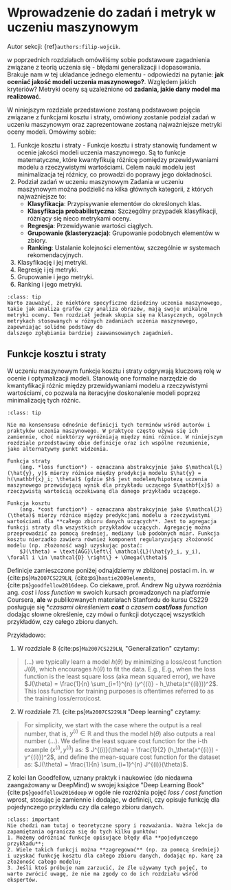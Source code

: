 # Wprowadzenie do zadań i metryk w uczeniu maszynowym

Autor sekcji: {ref}`authors:filip-wojcik`.

w poprzednich rozdziałach omówiliśmy sobie podstawowe zagadnienia związane z teorią uczenia się - błędami generalizacji i dopasowania. Brakuje nam w tej układance jednego elementu - odpowiedzi na pytanie: **jak oceniać jakość modeli uczenia maszynowego?**. Względem jakich kryteriów?
Metryki oceny są uzależnione od **zadania, jakie dany model ma realizować**.

W niniejszym rozdziale przedstawione zostaną podstawowe pojęcia związane z funkcjami kosztu i straty, omówiony zostanie podział zadań w uczeniu maszynowym oraz zaprezentowane zostaną najważniejsze metryki oceny modeli.
Omówimy sobie:
1. Funkcje kosztu i straty - Funkcje kosztu i straty stanowią fundament w ocenie jakości modeli uczenia maszynowego. Są to funkcje matematyczne, które kwantyfikują różnicę pomiędzy przewidywaniami modelu a rzeczywistymi wartościami. Celem nauki modelu jest minimalizacja tej różnicy, co prowadzi do poprawy jego dokładności.
2. Podział zadań w uczeniu maszynowym
    Zadania w uczeniu maszynowym można podzielić na kilka głównych kategorii, z których najważniejsze to:
   - **Klasyfikacja**: Przypisywanie elementów do określonych klas.
   - **Klasyfikacja probabilistyczna**: Szczególny przypadek klasyfikacji, różniący się nieco metrykami oceny.
   - **Regresja**: Przewidywanie wartości ciągłych.
   - **Grupowanie (klasteryzacja)**: Grupowanie podobnych elementów w zbiory.
   - **Ranking**: Ustalanie kolejności elementów, szczególnie w systemach rekomendacyjnych.
3. Klasyfikację i jej metryki.
4. Regresję i jej metryki.
5. Grupowanie i jego metryki.
6. Ranking i jego metryki.

```{admonition} Inne zadania, inne metryki
:class: tip
Warto zauważyć, że niektóre specyficzne dziedziny uczenia maszynowego, takie jak analiza grafów czy analiza obrazów, mają swoje unikalne metryki oceny. Ten rozdział jednak skupia się na klasycznych, ogólnych metrykach stosowanych w różnych zadaniach uczenia maszynowego, zapewniając solidne podstawy do 
dalszego zgłębiania bardziej zaawansowanych zagadnień.
```

## Funkcje kosztu i straty

W uczeniu maszynowym funkcje kosztu i straty odgrywają kluczową rolę w ocenie i optymalizacji modeli. Stanowią one formalne narzędzie do kwantyfikacji różnic między przewidywaniami modelu a rzeczywistymi wartościami, co pozwala na iteracyjne doskonalenie modeli poprzez minimalizację tych różnic.

```{admonition} Brak jednej definicji
:class: tip

Nie ma konsensusu odnośnie definicji tych terminów wśród autorów i praktyków uczenia maszynowego. W praktyce często używa się ich zamiennie, choć niektórzy wyróżniają między nimi różnice. W niniejszym rozdziale przedstawimy obie definicje oraz ich wspólne rozumienie, jako alternatywny punkt widzenia.
```
```{glossary}
Funkcja straty
    (ang. *loss function*) - oznaczana abstrakcyjnie jako $\mathcal{L}(\hat{y}, y)$ mierzy różnice między predykcja modelu $\hat{y} = h(\mathbf{x}_i; \theta)$ (gdzie $h$ jest modelem/hipotezą uczenia maszynowego przewidującą wynik dla przykładu uczącego $\mathbf{x}$) a rzeczywistą wartością oczekiwaną dla danego przykładu uczącego.

Funkcja kosztu
    (ang. *cost function*) - oznaczana abstrakcyjnie jako $\mathcal{J}(\theta)$ mierzy różnice między predykcjami modelu a rzeczywistymi wartościami dla **całego zbioru danych uczących**. Jest to agregacja funkcji straty dla wszystkich przykładów uczących. Agregację można przeprowadzić za pomocą średniej, mediany lub podobnych miar. Funkcja kosztu nierzadko zawiera również komponent regularyzujący złożoność modelu (np. złożoność wag) uzyskując postać:
    $J(\theta) = \text{AGG}\left\{ \mathcal{L}(\hat{y}_i, y_i), \forall i \in \mathcal{D} \right\} + \Omega(\theta)$
```

Definicje zamieszczone poniżej odnajdziemy w zbliżonej postaci m. in. w {cite:ps}`Ma2007CS229LN`, {cite:ps}`hastie2009elements`, {cite:ps}`goodfellow2016deep`. Co ciekawe, prof. Andrew Ng używa rozróżnia ang. *cost* i *loss function* w swoich kursach prowadzonych na platformie Coursera, **ale** w publikowanych materiałach Stanfordu do kursu CS229 posługuje się **czasami określeniem **cost** a czasem **cost/loss** function* dodając słowne określenie, czy mówi o funkcji dotyczącej wszystkich przykładów, czy całego zbioru danych.

Przykładowo:

1. W rozdziale 8 {cite:ps}`Ma2007CS229LN`, "Generalization" czytamy:
> (...) we typically learn a model $h(\theta)$ by minimizing a loss/cost function $J(\theta)$, which encourages $h(\theta)$ to fit the data. E.g., E.g., when the loss function is the least square loss (aka mean squared error), we have $J(\theta) = \frac{1}{n} \sum_{i=1}^{n} (y^{(i)} - h_\theta(x^{(i)}))^2$. This loss function for training purposes is oftentimes referred to as the training loss/error/cost.
2. W rozdziale 7.1. {cite:ps}`Ma2007CS229LN` "Deep learning" czytamy:
>  For simplicity, we start with the case where the output is a real number, that is, $y^{(i)} \in \mathbb{R}$ and thus the model $h(\theta)$ also outputs a real number (...). We define the least square cost function for the i-th example $(x^{(i)}, y^{(i)})$ as: $ J^{(i)}(\theta) = \frac{1}{2} (h_\theta(x^{(i)}) - y^{(i)})^2$, and define the mean-square cost function for the dataset as: $J(\theta) = \frac{1}{n} \sum_{i=1}^{n} J^{(i)}(\theta)$.


Z kolei Ian Goodfellow, uznany praktyk i naukowiec (do niedawna zaangażowany w DeepMind) w swojej książce "Deep Learning Book" {cite:ps}`goodfellow2016deep` w ogóle nie rozróżnia pojęć *loss / cost function* wprost, stosując je zamiennie i dodając, w definicji, czy opisuje funkcję dla pojedynczego przykładu czy dla całego zbioru danych.

```{admonition} Funkcje kosztu i straty w praktyce
:class: important
Nie chodzi nam tutaj o teoretyczne spory i rozważania. Ważna lekcja do zapamiętania ogranicza się do tych kilku punktów:
1. Możemy odróżniać funkcje opisujące błędy dla **pojedynczego przykładu**;
2. Wiele takich funkcji można **zagregować** (np. za pomocą średniej) i uzyskać funkcję kosztu dla całego zbioru danych, dodając np. karę za złożoność całego modelu;
3. Jeśli ktoś próbuje nam zarzucić, że źle używamy tych pojęć, to warto zwrócić uwagę, że nie ma zgody co do ich rozdziału wśród ekspertów.
```